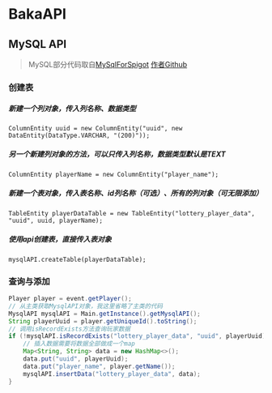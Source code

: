 # BakaAPI
## MySQL API
>MySQL部分代码取自[MySqlForSpigot](https://github.com/wisdommen/MySqlForSpigot) [作者Github](https://github.com/wisdommen/)
### 创建表  
##### 新建一个列对象，传入列名称、数据类型  
`ColumnEntity uuid = new ColumnEntity("uuid", new DataEntity(DataType.VARCHAR, "(200)"));`  
##### 另一个新建列对象的方法，可以只传入列名称，数据类型默认是TEXT  
`ColumnEntity playerName = new ColumnEntity("player_name");`  
##### 新建一个表对象，传入表名称、id列名称（可选）、所有的列对象（可无限添加） 
`TableEntity playerDataTable = new TableEntity("lottery_player_data", "uuid", uuid, playerName);`
##### 使用api创建表，直接传入表对象
`mysqlAPI.createTable(playerDataTable);`

### 查询与添加  
```java
Player player = event.getPlayer();
// 从主类获取MysqlAPI对象，我这里省略了主类的代码
MysqlAPI mysqlAPI = Main.getInstance().getMysqlAPI();
String playerUuid = player.getUniqueId().toString();
// 调用isRecordExists方法查询玩家数据
if (!mysqlAPI.isRecordExists("lottery_player_data", "uuid", playerUuid)) {
    // 插入数据需要将数据全部做成一个map
    Map<String, String> data = new HashMap<>();
    data.put("uuid", playerUuid);
    data.put("player_name", player.getName());
    mysqlAPI.insertData("lottery_player_data", data);
}
```